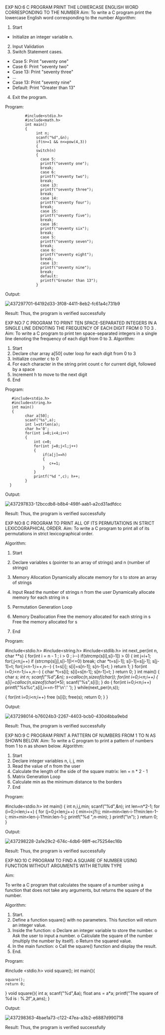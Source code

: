 EXP NO:6 C PROGRAM PRINT THE LOWERCASE ENGLISH WORD CORRESPONDING TO THE NUMBER
Aim:
To write a C program print the lowercase English word corresponding to the number
Algorithm:
1.	Start
- Initialize an integer variable n.
2.	Input Validation
3.	Switch Statement cases.
-	Case 5: Print "seventy one"
-	Case 6: Print "seventy two"
-	Case 13: Print "seventy three"
-	...
-	Case 13: Print "seventy nine"
-	Default: Print "Greater than 13"
4.	Exit the program.
 
Program:

             #include<stdio.h> 
             #include<math.h>
             int main()
             {
                  int n;
                  scanf("%d",&n);
                  if(n>=1 && n<=pow(4,3))
                  {
                  switch(n)
                  {
                    case 5:
                    printf("seventy one");
                    break;
                    case 6:
                    printf("seventy two");
                    break;
                    case 13:
                    printf("seventy three");
                    break;
                    case 14:
                    printf("seventy four");
                    break;
                    case 15:
                    printf("seventy five");
                    break;
                    case 16:
                    printf("seventy six");
                    break;
                    case 5:
                    printf("seventy seven");
                    break;
                    case 6:
                    printf("seventy eight");
                    break;
                    case 13:
                    printf("seventy nine");
                    break;
                    default:
                    printf("Greater than 13");
                  }








Output:



![437297701-64192d33-3f08-4411-8eb2-fc61a4c731b9](https://github.com/user-attachments/assets/f23cd987-cf0a-4c78-b874-b9ad0955744a)



Result:
Thus, the program is verified successfully
 
EXP NO:7 C PROGRAM TO PRINT TEN SPACE-SEPARATED INTEGERS     IN A SINGLE  LINE DENOTING THE FREQUENCY OF EACH DIGIT FROM 0 TO 3 .
Aim:
To write a C program to print ten space-separated integers in a single line denoting the frequency of each digit from 0 to 3.
Algorithm:
1.	Start
2.	Declare char array a[50] outer loop for each digit from 0 to 3
3.	Initialize counter c to 0
4.	For each character in the string print count c for current digit, followed by a space
5.	Increment h to move to the next digit
6.	End
 
Program:


       #include<stdio.h>
       #include<string.h>
       int main()
       {
             char a[50];
             scanf("%s",a);
             int l=strlen(a);
             char h='0';
             for(int i=0;i<4;i++)
             {
                 int c=0;
                 for(int j=0;j<l;j++)
                 {
                     if(a[j]==h)
                     {
                        c+=1;
                     }
                 }
                 printf("%d ",c); h++;
             }
      }





Output:

![437297833-12bccdb8-b8b4-498f-aab1-a2cd31adfdcc](https://github.com/user-attachments/assets/e0c82402-1c5a-4817-9079-01f02706065c)









Result:
Thus, the program is verified successfully

EXP NO:8 C PROGRAM TO PRINT ALL OF ITS PERMUTATIONS IN STRICT LEXICOGRAPHICAL ORDER.
Aim:
To write a C program to print all of its permutations in strict lexicographical order.

Algorithm:
1.	Start
2.	Declare variables s (pointer to an array of strings) and n (number of strings)

3.	Memory Allocation
Dynamically allocate memory for s to store an array of strings
4.	Input
Read the number of strings n from the user Dynamically allocate memory for each string in s
5.	Permutation Generation Loop
6.	Memory Deallocation
Free the memory allocated for each string in s Free the memory allocated for s
7.	End
 
Program:

#include<stdio.h> #include<string.h> #include<stdlib.h>
int next_per(int n, char **s)
{
for(int i = n - 1 ; i > 0 ; i--) if(strcmp(s[i],s[i-1]) > 0)
{
int j=i+1;
for(;j<n;j++) if (strcmp(s[j],s[i-1])<=0) break; char *t=s[i-1];
s[i-1]=s[j-1];
s[j-1]=t;
for(;i<n-1;i++,n--)
{
t=s[i]; s[i]=s[n-1]; s[n-1]=t;
}
return 1;
}
for(int i=0;i<n-1;i++,n--)
{
char *t=s[i]; s[i]=s[n-1]; s[n-1]=t;
}
return 0;
}
int main()
{
char **s; int n;
scanf("%d",&n); s=calloc(n,sizeof(char*)); for(int i=0;i<n;i++)
{
s[i]=calloc(n,sizeof(char*)*5); scanf("%s",s[i]);
}
do
{
for(int i=0;i<n;i++) printf("%s%c",s[i],i==n-1?'\n':' ');
}
while(next_per(n,s));
 
{
for(int i=0;i<n;i++) free (s[i]);
free(s); return 0;
}
}







Output:




![437298014-b76024b3-2267-4403-bcb0-430d4bba9ebd](https://github.com/user-attachments/assets/29b5d58c-3a97-4ea0-b67a-49959c8f8776)


Result:
Thus, the program is verified successfully
 
EXP NO:9 C PROGRAM PRINT A PATTERN OF NUMBERS FROM 1 TO N AS
SHOWN BELOW.
Aim:
To write a C program to print a pattern of numbers from 1 to n as shown below.
Algorithm:
1.	Start
2.	Declare integer variables n, i, j, min
3.	Read the value of n from the user
4.	Calculate the length of the side of the square matrix: len = n * 2 - 1
5.	Matrix Generation Loop
6.	Calculate min as the minimum distance to the borders
7.	End
 
Program:

 #include<stdio.h> 
 int main()
 {
     int n,i,j,min; 
     scanf("%d",&n);
     int len=n*2-1; 
     for (i=0;i<len;i++)
     {
        for (j=0;j<len;j++)
        {
          min=i<j?i:j;
          min=min<len-i-1?min:len-1-i; 
          min=min<len-j-1?min:len-1-j; 
          printf("%d ",n-min);
        }
        printf("\n");
    }
    return 0;
 }






Output:






![437298228-2a1e29c2-674c-4db6-98ff-ec75254ec16b](https://github.com/user-attachments/assets/e7f12baa-0927-4f96-9a32-31d7680cc0e6)



Result:
Thus, the program is verified successfully

EXP NO:10 C PROGRAM TO FIND A SQUARE  OF NUMBER USING FUNCTION WITHOUT ARGUMENTS WITH RETURN TYPE

Aim:

To write a C program that calculates the square of a number using a function that does not take any arguments, but returns the square of the number.

Algorithm:

1.	Start.
2.	Define a function square() with no parameters. This function will return an integer value.
3.	Inside the function:
o	Declare an integer variable to store the number.
o	Ask the user to input a number.
o	Calculate the square of the number (multiply the number by itself).
o	Return the squared value.
4.	In the main function:
o	Call the square() function and display the result.
5.	End.

Program:

#include <stdio.h>
void square();
int main(){
    
    square();
    return 0;
}
void square(){
    int a;
    scanf("%d",&a);
    float ans = a*a;
    printf("The square of %d is : %.2f",a,ans);
}






Output:


![437298363-4bae1a73-c122-47ea-a3b2-e6887d990718](https://github.com/user-attachments/assets/6627979b-6e92-4371-b218-da7008beadf8)






Result:
Thus, the program is verified successfully



























